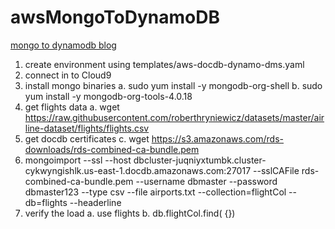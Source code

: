 # awsMongoToDynamoDB
[mongo to dynamodb blog](https://aws.amazon.com/blogs/database/performing-a-live-migration-from-a-mongodb-cluster-to-amazon-dynamodb/)
1. create environment using templates/aws-docdb-dynamo-dms.yaml
2. connect in to Cloud9
3. install mongo binaries
    a.  sudo yum install -y mongodb-org-shell
    b.  sudo yum install -y mongodb-org-tools-4.0.18
4. get flights data
    a. wget https://raw.githubusercontent.com/roberthryniewicz/datasets/master/airline-dataset/flights/flights.csv
5.  get docdb certificates
    c.  wget https://s3.amazonaws.com/rds-downloads/rds-combined-ca-bundle.pem
4. mongoimport  --ssl --host dbcluster-juqniyxtumbk.cluster-cykwyngishlk.us-east-1.docdb.amazonaws.com:27017 --sslCAFile rds-combined-ca-bundle.pem --username dbmaster --password dbmaster123 --type csv --file airports.txt --collection=flightCol --db=flights --headerline
5. verify the load
    a. use flights
    b. db.flightCol.find( {})
